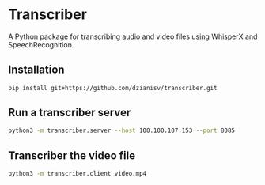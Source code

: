 # Transcriber

A Python package for transcribing audio and video files using WhisperX and SpeechRecognition.

## Installation

```sh
pip install git+https://github.com/dzianisv/transcriber.git

```

## Run a transcriber server

```sh
python3 -m transcriber.server --host 100.100.107.153 --port 8085
```


## Transcriber the video file
```sh
python3 -m transcriber.client video.mp4
```
